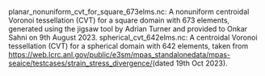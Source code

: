 planar_nonuniform_cvt_for_square_673elms.nc: A nonuniform centroidal Voronoi tessellation (CVT) for a square domain with 673 elements, generated using the jigsaw tool by Adrian Turner and provided to Onkar Sahni on 9th August 2023.
spherical_cvt_642elms.nc: A centroidal Voronoi tessellation (CVT) for a spherical domain with 642 elements, taken from <https://web.lcrc.anl.gov/public/e3sm/mpas_standalonedata/mpas-seaice/testcases/strain_stress_divergence/>(dated 19th Oct 2023).

